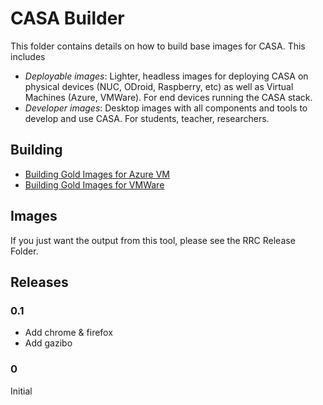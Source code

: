 # CASA Builder 

This folder contains details on how to build base images for CASA.  This includes

   * *Deployable images*:  Lighter, headless images for deploying CASA on physical devices (NUC, ODroid, Raspberry, etc) as well as Virtual Machines (Azure, VMWare).   For end devices running the CASA stack.
   * *Developer images*:  Desktop images with all components and tools to develop and use CASA.  For students, teacher, researchers.


## Building

* [Building Gold Images for Azure VM](./packer/azure-packer/README.md)
* [Building Gold Images for VMWare](./packer/vmware-packer/README.md)


## Images

If you just want the output from this tool, please see the RRC Release Folder.

## Releases

### 0.1

  * Add chrome & firefox
  * Add gazibo

### 0

Initial
